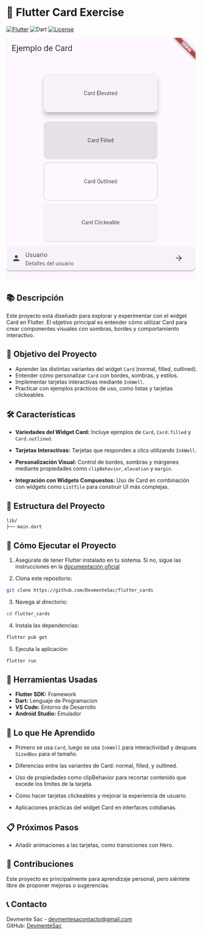 # 🚀 Flutter Card Exercise

[![Flutter](https://img.shields.io/badge/Flutter-Framework-blue)](https://flutter.dev)
![Dart](https://img.shields.io/badge/Dart-Language-blue)
[![License](https://img.shields.io/badge/License-MIT-green.svg)](LICENSE)

![Screen Timer](assets/Captura.PNG)

## 📚 Descripción

Este proyecto está diseñado para explorar y experimentar con el widget Card en Flutter. El objetivo principal es entender cómo utilizar Card para crear componentes visuales con sombras, bordes y comportamiento interactivo.

## 🎯 Objetivo del Proyecto

- Aprender las distintas variantes del widget `Card` (normal, filled, outlined).
- Entender cómo personalizar `Card` con bordes, sombras, y estilos.
- Implementar tarjetas interactivas mediante `InkWell`.
- Practicar con ejemplos prácticos de uso, como listas y tarjetas clickeables.

## 🛠️ Características

- **Variedades del Widget Card:** Incluye ejemplos de `Card`, `Card.filled` y `Card.outlined`.

- **Tarjetas Interactivas:** Tarjetas que responden a clics utilizando `InkWell`.

- **Personalización Visual:** Control de bordes, sombras y márgenes mediante propiedades como `clipBehavior`, `elevation` y `margin`.

- **Integración con Widgets Compuestos:** Uso de Card en combinación con widgets como `ListTile` para construir UI más complejas.

## 📂 Estructura del Proyecto

```plaintext
lib/
├── main.dart
```

## 🚀 Cómo Ejecutar el Proyecto

1. Asegúrate de tener Flutter instalado en tu sistema. Si no, sigue las instrucciones en la [documentación oficial](https://flutter.dev/)

2. Clona este repositorio:

```bash
git clone https://github.com/DevmenteSac/flutter_cards
```

3. Navega al directorio:

```bash
cd flutter_cards
```

4. Instala las dependencias:

```bash
flutter pub get
```

5. Ejecuta la aplicación:

```bash
flutter run
```

## 🧰 Herramientas Usadas

- **Flutter SDK:** Framework
- **Dart:** Lenguaje de Programacion
- **VS Code:** Entorno de Desarrollo
- **Android Studio:** Emulador

## 📖 Lo que He Aprendido

- Primero se usa `Card`, luego se usa `InkWell` para interactividad y despues `SizedBox` para el tamaño.

- Diferencias entre las variantes de Card: normal, filled, y outlined.

- Uso de propiedades como clipBehavior para recortar contenido que excede los límites de la tarjeta.

- Cómo hacer tarjetas clickeables y mejorar la experiencia de usuario.

- Aplicaciones prácticas del widget Card en interfaces cotidianas.

## 📋 Próximos Pasos

- Añadir animaciones a las tarjetas, como transiciones con Hero.

## 🤝 Contribuciones

Este proyecto es principalmente para aprendizaje personal, pero siéntete libre de proponer mejoras o sugerencias.

## 📞 Contacto
Devmente Sac - [devmentesacontacto@gmail.com](mailto:devmentesacontacto@gmail.com)  
GitHub: [DevmenteSac](https://github.com/DevmenteSac)